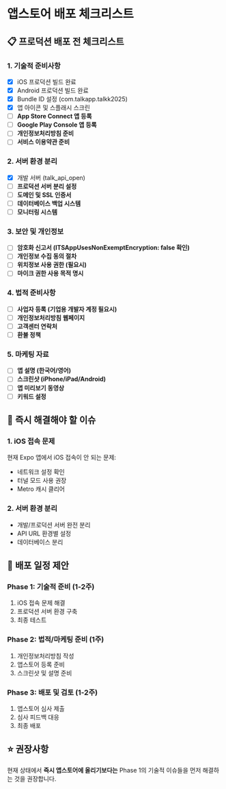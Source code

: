 # 앱스토어 배포 체크리스트

## 📋 프로덕션 배포 전 체크리스트

### 1. 기술적 준비사항
- [x] iOS 프로덕션 빌드 완료
- [x] Android 프로덕션 빌드 완료
- [x] Bundle ID 설정 (com.talkapp.talkk2025)
- [x] 앱 아이콘 및 스플래시 스크린
- [ ] **App Store Connect 앱 등록**
- [ ] **Google Play Console 앱 등록**
- [ ] **개인정보처리방침 준비**
- [ ] **서비스 이용약관 준비**

### 2. 서버 환경 분리
- [x] 개발 서버 (talk_api_open)
- [ ] **프로덕션 서버 분리 설정**
- [ ] **도메인 및 SSL 인증서**
- [ ] **데이터베이스 백업 시스템**
- [ ] **모니터링 시스템**

### 3. 보안 및 개인정보
- [ ] **암호화 신고서 (ITSAppUsesNonExemptEncryption: false 확인)**
- [ ] **개인정보 수집 동의 절차**
- [ ] **위치정보 사용 권한 (필요시)**
- [ ] **마이크 권한 사용 목적 명시**

### 4. 법적 준비사항
- [ ] **사업자 등록 (기업용 개발자 계정 필요시)**
- [ ] **개인정보처리방침 웹페이지**
- [ ] **고객센터 연락처**
- [ ] **환불 정책**

### 5. 마케팅 자료
- [ ] **앱 설명 (한국어/영어)**
- [ ] **스크린샷 (iPhone/iPad/Android)**
- [ ] **앱 미리보기 동영상**
- [ ] **키워드 설정**

## 🚨 즉시 해결해야 할 이슈

### 1. iOS 접속 문제
현재 Expo 앱에서 iOS 접속이 안 되는 문제:
- 네트워크 설정 확인
- 터널 모드 사용 권장
- Metro 캐시 클리어

### 2. 서버 환경 분리
- 개발/프로덕션 서버 완전 분리
- API URL 환경별 설정
- 데이터베이스 분리

## 📅 배포 일정 제안

### Phase 1: 기술적 준비 (1-2주)
1. iOS 접속 문제 해결
2. 프로덕션 서버 환경 구축
3. 최종 테스트

### Phase 2: 법적/마케팅 준비 (1주)
1. 개인정보처리방침 작성
2. 앱스토어 등록 준비
3. 스크린샷 및 설명 준비

### Phase 3: 배포 및 검토 (1-2주)
1. 앱스토어 심사 제출
2. 심사 피드백 대응
3. 최종 배포

## ⭐ 권장사항
현재 상태에서 **즉시 앱스토어에 올리기보다는** Phase 1의 기술적 이슈들을 먼저 해결하는 것을 권장합니다. 